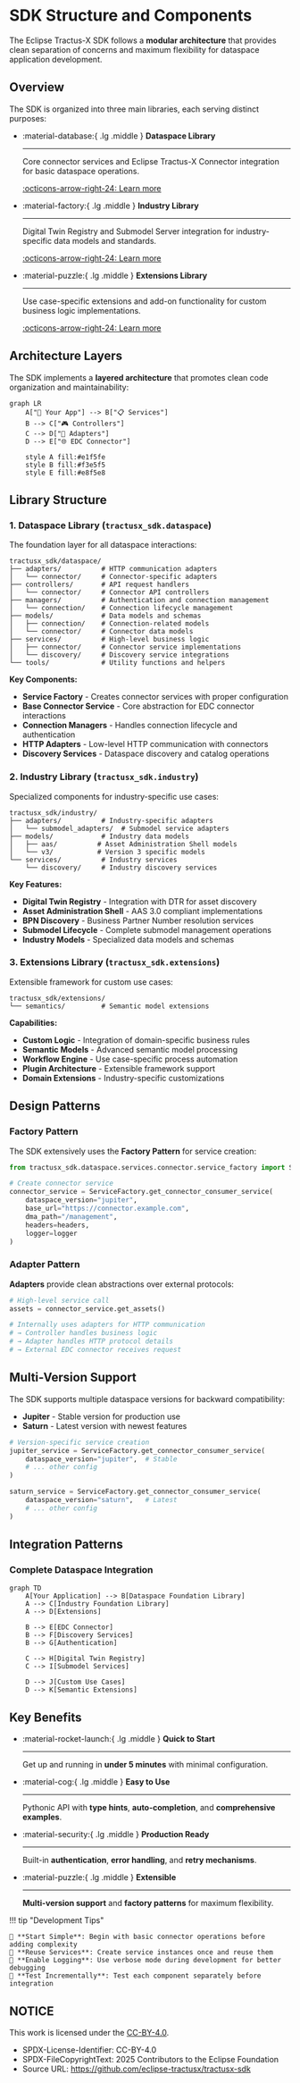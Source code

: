 <!--

Eclipse Tractus-X - Software Development KIT

Copyright (c) 2025 LKS Next
Copyright (c) 2025 Contributors to the Eclipse Foundation

See the NOTICE file(s) distributed with this work for additional
information regarding copyright ownership.

This work is made available under the terms of the
Creative Commons Attribution 4.0 International (CC-BY-4.0) license,
which is available at
https://creativecommons.org/licenses/by/4.0/legalcode.

SPDX-License-Identifier: CC-BY-4.0

-->
# SDK Structure and Components

The Eclipse Tractus-X SDK follows a **modular architecture** that provides clean separation of concerns and maximum flexibility for dataspace application development.

## Overview

The SDK is organized into three main libraries, each serving distinct purposes:

<div class="grid cards" markdown>

-   :material-database:{ .lg .middle } **Dataspace Library**

    ---

    Core connector services and Eclipse Tractus-X Connector integration for basic dataspace operations.

    [:octicons-arrow-right-24: Learn more](../../api-reference/dataspace-library/index.md)

-   :material-factory:{ .lg .middle } **Industry Library**

    ---

    Digital Twin Registry and Submodel Server integration for industry-specific data models and standards.

    [:octicons-arrow-right-24: Learn more](../../api-reference/industry-library/dtr/services.md)

-   :material-puzzle:{ .lg .middle } **Extensions Library**

    ---

    Use case-specific extensions and add-on functionality for custom business logic implementations.

    [:octicons-arrow-right-24: Learn more](../../api-reference/extension-library/semantics/semantics.md)

</div>

## Architecture Layers

The SDK implements a **layered architecture** that promotes clean code organization and maintainability:

```mermaid
graph LR
    A["🎯 Your App"] --> B["📋 Services"]
    B --> C["🎮 Controllers"]
    C --> D["🔌 Adapters"]
    D --> E["🌐 EDC Connector"]
    
    style A fill:#e1f5fe
    style B fill:#f3e5f5
    style E fill:#e8f5e8
```

## Library Structure

### 1. Dataspace Library (`tractusx_sdk.dataspace`)

The foundation layer for all dataspace interactions:

```
tractusx_sdk/dataspace/
├── adapters/          # HTTP communication adapters
│   └── connector/     # Connector-specific adapters
├── controllers/       # API request handlers
│   └── connector/     # Connector API controllers
├── managers/          # Authentication and connection management
│   └── connection/    # Connection lifecycle management
├── models/            # Data models and schemas
│   ├── connection/    # Connection-related models
│   └── connector/     # Connector data models
├── services/          # High-level business logic
│   ├── connector/     # Connector service implementations
│   └── discovery/     # Discovery service integrations
└── tools/             # Utility functions and helpers
```

**Key Components:**

- **Service Factory** - Creates connector services with proper configuration
- **Base Connector Service** - Core abstraction for EDC connector interactions
- **Connection Managers** - Handles connection lifecycle and authentication
- **HTTP Adapters** - Low-level HTTP communication with connectors
- **Discovery Services** - Dataspace discovery and catalog operations

### 2. Industry Library (`tractusx_sdk.industry`)

Specialized components for industry-specific use cases:

```
tractusx_sdk/industry/
├── adapters/          # Industry-specific adapters
│   └── submodel_adapters/  # Submodel service adapters
├── models/            # Industry data models
│   ├── aas/          # Asset Administration Shell models
│   └── v3/           # Version 3 specific models
└── services/          # Industry services
    └── discovery/     # Industry discovery services
```

**Key Features:**

- **Digital Twin Registry** - Integration with DTR for asset discovery
- **Asset Administration Shell** - AAS 3.0 compliant implementations
- **BPN Discovery** - Business Partner Number resolution services
- **Submodel Lifecycle** - Complete submodel management operations
- **Industry Models** - Specialized data models and schemas

### 3. Extensions Library (`tractusx_sdk.extensions`)

Extensible framework for custom use cases:

```
tractusx_sdk/extensions/
└── semantics/         # Semantic model extensions
```

**Capabilities:**

- **Custom Logic** - Integration of domain-specific business rules
- **Semantic Models** - Advanced semantic model processing
- **Workflow Engine** - Use case-specific process automation
- **Plugin Architecture** - Extensible framework support
- **Domain Extensions** - Industry-specific customizations

## Design Patterns

### Factory Pattern

The SDK extensively uses the **Factory Pattern** for service creation:

```python
from tractusx_sdk.dataspace.services.connector.service_factory import ServiceFactory

# Create connector service
connector_service = ServiceFactory.get_connector_consumer_service(
    dataspace_version="jupiter",
    base_url="https://connector.example.com",
    dma_path="/management",
    headers=headers,
    logger=logger
)
```

### Adapter Pattern

**Adapters** provide clean abstractions over external protocols:

```python
# High-level service call
assets = connector_service.get_assets()

# Internally uses adapters for HTTP communication
# → Controller handles business logic
# → Adapter handles HTTP protocol details
# → External EDC connector receives request
```

## Multi-Version Support

The SDK supports multiple dataspace versions for backward compatibility:

- **Jupiter** - Stable version for production use
- **Saturn** - Latest version with newest features

```python
# Version-specific service creation
jupiter_service = ServiceFactory.get_connector_consumer_service(
    dataspace_version="jupiter",  # Stable
    # ... other config
)

saturn_service = ServiceFactory.get_connector_consumer_service(
    dataspace_version="saturn",   # Latest
    # ... other config
)
```

## Integration Patterns

### Complete Dataspace Integration

```mermaid
graph TD
    A[Your Application] --> B[Dataspace Foundation Library]
    A --> C[Industry Foundation Library]
    A --> D[Extensions]
    
    B --> E[EDC Connector]
    B --> F[Discovery Services]
    B --> G[Authentication]
    
    C --> H[Digital Twin Registry]
    C --> I[Submodel Services]
    
    D --> J[Custom Use Cases]
    D --> K[Semantic Extensions]
```

## Key Benefits

<div class="grid cards" markdown>

-   :material-rocket-launch:{ .lg .middle } **Quick to Start**

    ---

    Get up and running in **under 5 minutes** with minimal configuration.

-   :material-cog:{ .lg .middle } **Easy to Use** 

    ---

    Pythonic API with **type hints**, **auto-completion**, and **comprehensive examples**.

-   :material-security:{ .lg .middle } **Production Ready**

    ---

    Built-in **authentication**, **error handling**, and **retry mechanisms**.

-   :material-puzzle:{ .lg .middle } **Extensible**

    ---

    **Multi-version support** and **factory patterns** for maximum flexibility.

</div>

!!! tip "Development Tips"
    
    🚀 **Start Simple**: Begin with basic connector operations before adding complexity  
    🔄 **Reuse Services**: Create service instances once and reuse them  
    📝 **Enable Logging**: Use verbose mode during development for better debugging  
    🧪 **Test Incrementally**: Test each component separately before integration

## NOTICE

This work is licensed under the [CC-BY-4.0](https://creativecommons.org/licenses/by/4.0/legalcode).

- SPDX-License-Identifier: CC-BY-4.0
- SPDX-FileCopyrightText: 2025 Contributors to the Eclipse Foundation
- Source URL: https://github.com/eclipse-tractusx/tractusx-sdk
